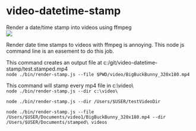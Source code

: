 # video-datetime-stamp
Render a date/time stamp into videos using ffmpeg  
[<img src="https://travis-ci.org/s-a/video-datetime-stamp.png" />](https://travis-ci.org/s-a/video-datetime-stamp "Test state")

Render date time stamps to videos with ffmpeg is annoying.
This node js command line is an easement to do this job.


This command creates an output file at c:/git/video-datetime-stamp/test.stamped.mp4  
```node ./bin/render-stamp.js --file $PWD/video/BigBuckBunny_320x180.mp4```

This command will stamp every mp4 file in c:\video\  
```node ./bin/render-stamp.js --dir c:\video\```

```node ./bin/render-stamp.js --dir /Users/$USER/testVideoDir```

```node ./bin/render-stamp.js --file /Users/$USER/Documents/video1/BigBuckBunny_320x180.mp4 --dir /Users/$USER/Documents/stamped\ videos```
